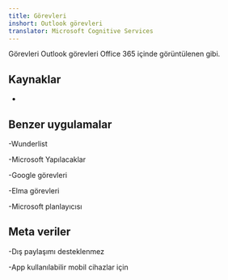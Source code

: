 ```yaml
---
title: Görevleri
inshort: Outlook görevleri
translator: Microsoft Cognitive Services
---
```


Görevleri Outlook görevleri Office 365 içinde görüntülenen gibi.

Kaynaklar
---------

-   

Benzer uygulamalar
--------------------

-Wunderlist

-Microsoft Yapılacaklar

-Google görevleri

-Elma görevleri

-Microsoft planlayıcısı

Meta veriler
--------

-Dış paylaşımı desteklenmez

-App kullanılabilir mobil cihazlar için


